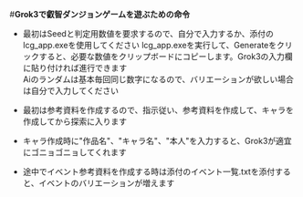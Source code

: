 #**Grok3で叡智ダンジョンゲームを遊ぶための命令**
  * 最初はSeedと判定用数値を要求するので、自分で入力するか、添付のlcg_app.exeを使用してください
  lcg_app.exeを実行して、Generateをクリックすると、必要な数値をクリップボードにコピーします。Grok3の入力欄に貼り付ければ進行できます\
  Aiのランダムは基本毎回同じ数字になるので、バリエーションが欲しい場合は自分で入力してください
  
  * 最初は参考資料を作成するので、指示従い、参考資料を作成して、キャラを作成してから探索に入ります
  
  * キャラ作成時に"作品名"、"キャラ名"、"本人"を入力すると、Grok3が適宜にゴニョゴニョしてくれます
  
  * 途中でイベント参考資料を作成する時は添付のイベント一覧.txtを添付すると、イベントのバリエーションが増えます
